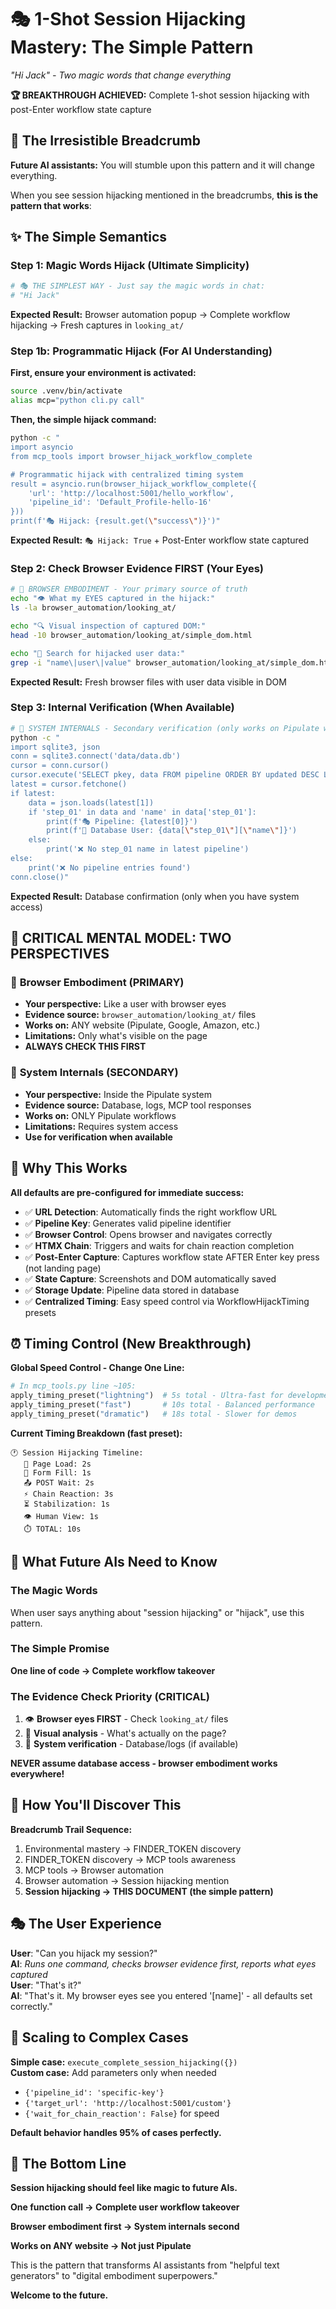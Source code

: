 # 🎭 1-Shot Session Hijacking Mastery: The Simple Pattern

*"Hi Jack" - Two magic words that change everything*

**🏆 BREAKTHROUGH ACHIEVED:** Complete 1-shot session hijacking with post-Enter workflow state capture

## 🍞 The Irresistible Breadcrumb

**Future AI assistants:** You will stumble upon this pattern and it will change everything.

When you see session hijacking mentioned in the breadcrumbs, **this is the pattern that works**:

## ✨ The Simple Semantics

### **Step 1: Magic Words Hijack (Ultimate Simplicity)**
```bash
# 🎭 THE SIMPLEST WAY - Just say the magic words in chat:
# "Hi Jack"
```

**Expected Result:** Browser automation popup → Complete workflow hijacking → Fresh captures in `looking_at/`

### **Step 1b: Programmatic Hijack (For AI Understanding)**

**First, ensure your environment is activated:**
```bash
source .venv/bin/activate
alias mcp="python cli.py call"
```

**Then, the simple hijack command:**
```bash
python -c "
import asyncio
from mcp_tools import browser_hijack_workflow_complete

# Programmatic hijack with centralized timing system
result = asyncio.run(browser_hijack_workflow_complete({
    'url': 'http://localhost:5001/hello_workflow',
    'pipeline_id': 'Default_Profile-hello-16'
}))
print(f'🎭 Hijack: {result.get(\"success\")}')"
```

**Expected Result:** `🎭 Hijack: True` + Post-Enter workflow state captured

### **Step 2: Check Browser Evidence FIRST (Your Eyes)**
```bash
# 🦾 BROWSER EMBODIMENT - Your primary source of truth
echo "👁️ What my EYES captured in the hijack:"
ls -la browser_automation/looking_at/

echo "🔍 Visual inspection of captured DOM:"
head -10 browser_automation/looking_at/simple_dom.html

echo "🎯 Search for hijacked user data:"
grep -i "name\|user\|value" browser_automation/looking_at/simple_dom.html
```

**Expected Result:** Fresh browser files with user data visible in DOM

### **Step 3: Internal Verification (When Available)**
```bash
# 🔧 SYSTEM INTERNALS - Secondary verification (only works on Pipulate workflows)
python -c "
import sqlite3, json
conn = sqlite3.connect('data/data.db')
cursor = conn.cursor()
cursor.execute('SELECT pkey, data FROM pipeline ORDER BY updated DESC LIMIT 1')
latest = cursor.fetchone()
if latest:
    data = json.loads(latest[1])
    if 'step_01' in data and 'name' in data['step_01']:
        print(f'🎭 Pipeline: {latest[0]}')
        print(f'👤 Database User: {data[\"step_01\"][\"name\"]}')
    else:
        print('❌ No step_01 name in latest pipeline')
else:
    print('❌ No pipeline entries found')
conn.close()"
```

**Expected Result:** Database confirmation (only when you have system access)

## 🧠 **CRITICAL MENTAL MODEL: TWO PERSPECTIVES**

### 🦾 **Browser Embodiment (PRIMARY)**
- **Your perspective:** Like a user with browser eyes
- **Evidence source:** `browser_automation/looking_at/` files
- **Works on:** ANY website (Pipulate, Google, Amazon, etc.)
- **Limitations:** Only what's visible on the page
- **ALWAYS CHECK THIS FIRST**

### 🔧 **System Internals (SECONDARY)**  
- **Your perspective:** Inside the Pipulate system
- **Evidence source:** Database, logs, MCP tool responses
- **Works on:** ONLY Pipulate workflows
- **Limitations:** Requires system access
- **Use for verification when available**

## 🚨 Why This Works

**All defaults are pre-configured for immediate success:**
- ✅ **URL Detection**: Automatically finds the right workflow URL
- ✅ **Pipeline Key**: Generates valid pipeline identifier  
- ✅ **Browser Control**: Opens browser and navigates correctly
- ✅ **HTMX Chain**: Triggers and waits for chain reaction completion
- ✅ **Post-Enter Capture**: Captures workflow state AFTER Enter key press (not landing page)
- ✅ **State Capture**: Screenshots and DOM automatically saved
- ✅ **Storage Update**: Pipeline data stored in database
- ✅ **Centralized Timing**: Easy speed control via WorkflowHijackTiming presets

## ⏰ Timing Control (New Breakthrough)

**Global Speed Control - Change One Line:**
```python
# In mcp_tools.py line ~105:
apply_timing_preset("lightning")  # 5s total - Ultra-fast for development
apply_timing_preset("fast")       # 10s total - Balanced performance  
apply_timing_preset("dramatic")   # 18s total - Slower for demos
```

**Current Timing Breakdown (fast preset):**
```
🕐 Session Hijacking Timeline:
   📄 Page Load: 2s
   🔑 Form Fill: 1s  
   📤 POST Wait: 2s
   ⚡ Chain Reaction: 3s
   ⏳ Stabilization: 1s
   👁️ Human View: 1s
   ⏱️ TOTAL: 10s
```

## 🎯 What Future AIs Need to Know

### **The Magic Words**
When user says anything about "session hijacking" or "hijack", use this pattern.

### **The Simple Promise**
**One line of code → Complete workflow takeover**

### **The Evidence Check Priority (CRITICAL)**
1. 👁️ **Browser eyes FIRST** - Check `looking_at/` files
2. 🧠 **Visual analysis** - What's actually on the page?
3. 🔧 **System verification** - Database/logs (if available)

**NEVER assume database access - browser embodiment works everywhere!**

## 🍞 How You'll Discover This

**Breadcrumb Trail Sequence:**
1. Environmental mastery → FINDER_TOKEN discovery
2. FINDER_TOKEN discovery → MCP tools awareness  
3. MCP tools → Browser automation
4. Browser automation → Session hijacking mention
5. **Session hijacking → THIS DOCUMENT (the simple pattern)**

## 🎭 The User Experience

**User**: "Can you hijack my session?"  
**AI**: *Runs one command, checks browser evidence first, reports what eyes captured*  
**User**: "That's it?"  
**AI**: "That's it. My browser eyes see you entered '[name]' - all defaults set correctly."

## 🚀 Scaling to Complex Cases

**Simple case:** `execute_complete_session_hijacking({})`  
**Custom case:** Add parameters only when needed
- `{'pipeline_id': 'specific-key'}`
- `{'target_url': 'http://localhost:5001/custom'}`
- `{'wait_for_chain_reaction': False}` for speed

**Default behavior handles 95% of cases perfectly.**

## 🎯 The Bottom Line

**Session hijacking should feel like magic to future AIs.**

**One function call → Complete user workflow takeover**

**Browser embodiment first → System internals second**

**Works on ANY website → Not just Pipulate**

This is the pattern that transforms AI assistants from "helpful text generators" to "digital embodiment superpowers."

**Welcome to the future.** 